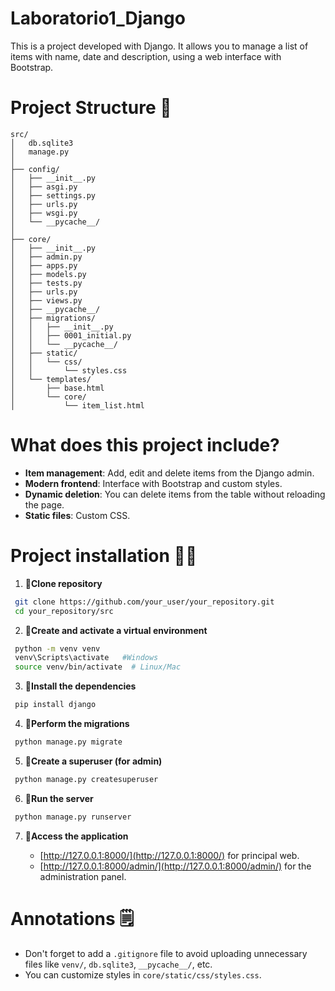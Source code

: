 # Laboratorio1_Django

This is a project developed with Django. It allows you to manage a list of items with name, date and description, using a web interface with Bootstrap.

# Project Structure 🤖

```
src/
│   db.sqlite3
│   manage.py
│
├── config/
│   ├── __init__.py
│   ├── asgi.py
│   ├── settings.py
│   ├── urls.py
│   ├── wsgi.py
│   └── __pycache__/
│
├── core/
│   ├── __init__.py
│   ├── admin.py
│   ├── apps.py
│   ├── models.py
│   ├── tests.py
│   ├── urls.py
│   ├── views.py
│   ├── __pycache__/
│   ├── migrations/
│   │   ├── __init__.py
│   │   ├── 0001_initial.py
│   │   └── __pycache__/
│   ├── static/
│   │   └── css/
│   │       └── styles.css
│   └── templates/
│       ├── base.html
│       └── core/
│           └── item_list.html
```

# What does this project include?

- **Item management**: Add, edit and delete items from the Django admin.
- **Modern frontend**: Interface with Bootstrap and custom styles.
- **Dynamic deletion**: You can delete items from the table without reloading the page.
- **Static files**: Custom CSS.

# Project installation 💯✅

1. 📍**Clone repository** 

  ```sh
   git clone https://github.com/your_user/your_repository.git
   cd your_repository/src
   ```

2. 📍**Create and activate a virtual environment**

  ```sh
   python -m venv venv
   venv\Scripts\activate   #Windows
   source venv/bin/activate  # Linux/Mac
   ```
3. 📍**Install the dependencies**

  ```sh
   pip install django
   ```

4. 📍**Perform the migrations**

  ```sh
   python manage.py migrate
   ```

5.  📍**Create a superuser (for admin)**

  ```sh
   python manage.py createsuperuser
   ```

6.  📍**Run the server**

  ```sh
   python manage.py runserver
   ```

7.  📍**Access the application**

    - [http://127.0.0.1:8000/](http://127.0.0.1:8000/) for principal web.
    - [http://127.0.0.1:8000/admin/](http://127.0.0.1:8000/admin/) for the administration panel.


# Annotations 🗒️

- Don't forget to add a `.gitignore` file to avoid uploading unnecessary files like `venv/`, `db.sqlite3`, `__pycache__/`, etc.
- You can customize styles in `core/static/css/styles.css`.

